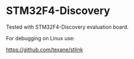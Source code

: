 STM32F4-Discovery
=================

Tested with STM32F4-Discovery evaluation board.

For debugging on Linux use:

https://github.com/texane/stlink
